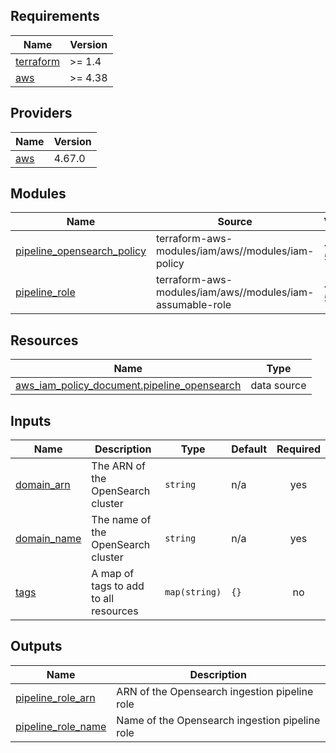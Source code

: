 ## Requirements

| Name | Version |
|------|---------|
| <a name="requirement_terraform"></a> [terraform](#requirement\_terraform) | >= 1.4  |
| <a name="requirement_aws"></a> [aws](#requirement\_aws) | >= 4.38 |

## Providers

| Name | Version |
|------|---------|
| <a name="provider_aws"></a> [aws](#provider\_aws) | 4.67.0 |

## Modules

| Name | Source | Version |
|------|--------|---------|
| <a name="module_pipeline_opensearch_policy"></a> [pipeline\_opensearch\_policy](#module\_pipeline\_opensearch\_policy) | terraform-aws-modules/iam/aws//modules/iam-policy | ~> 5.5.0 |
| <a name="module_pipeline_role"></a> [pipeline\_role](#module\_pipeline\_role) | terraform-aws-modules/iam/aws//modules/iam-assumable-role | ~> 5.5.0 |

## Resources

| Name | Type |
|------|------|
| [aws_iam_policy_document.pipeline_opensearch](https://registry.terraform.io/providers/hashicorp/aws/latest/docs/data-sources/iam_policy_document) | data source |

## Inputs

| Name | Description | Type | Default | Required |
|------|-------------|------|---------|:--------:|
| <a name="input_domain_arn"></a> [domain\_arn](#input\_domain\_arn) | The ARN of the OpenSearch cluster | `string` | n/a | yes |
| <a name="input_domain_name"></a> [domain\_name](#input\_domain\_name) | The name of the OpenSearch cluster | `string` | n/a | yes |
| <a name="input_tags"></a> [tags](#input\_tags) | A map of tags to add to all resources | `map(string)` | `{}` | no |

## Outputs

| Name | Description |
|------|-------------|
| <a name="output_pipeline_role_arn"></a> [pipeline\_role\_arn](#output\_pipeline\_role\_arn) | ARN of the Opensearch ingestion pipeline role |
| <a name="output_pipeline_role_name"></a> [pipeline\_role\_name](#output\_pipeline\_role\_name) | Name of the Opensearch ingestion pipeline role |
